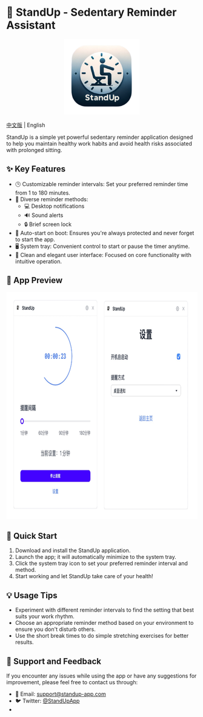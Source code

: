 # 🧘 StandUp - Sedentary Reminder Assistant

<p align="center">
  <img src="public/logo.png" alt="StandUp Logo" width="200" height="200">
</p>

[中文版](README.CN.md) | English

StandUp is a simple yet powerful sedentary reminder application designed to help you maintain healthy work habits and avoid health risks associated with prolonged sitting.

## ✨ Key Features

- 🕒 Customizable reminder intervals: Set your preferred reminder time from 1 to 180 minutes.
- 🔔 Diverse reminder methods:
  - 💻 Desktop notifications
  - 🔊 Sound alerts
  - 🔒 Brief screen lock
- 🚀 Auto-start on boot: Ensures you're always protected and never forget to start the app.
- 🖥️ System tray: Convenient control to start or pause the timer anytime.
- 🎨 Clean and elegant user interface: Focused on core functionality with intuitive operation.

## 📸 App Preview

<p align="center">
  <img src="public/demo.jpg" alt="StandUp Demo" width="850" height="600">
</p>

## 🚀 Quick Start

1. Download and install the StandUp application.
2. Launch the app; it will automatically minimize to the system tray.
3. Click the system tray icon to set your preferred reminder interval and method.
4. Start working and let StandUp take care of your health!

## 💡 Usage Tips

- Experiment with different reminder intervals to find the setting that best suits your work rhythm.
- Choose an appropriate reminder method based on your environment to ensure you don't disturb others.
- Use the short break times to do simple stretching exercises for better results.

## 🤝 Support and Feedback

If you encounter any issues while using the app or have any suggestions for improvement, please feel free to contact us through:

- 📧 Email: support@standup-app.com
- 🐦 Twitter: [@StandUpApp](https://twitter.com/StandUpApp)
- 
